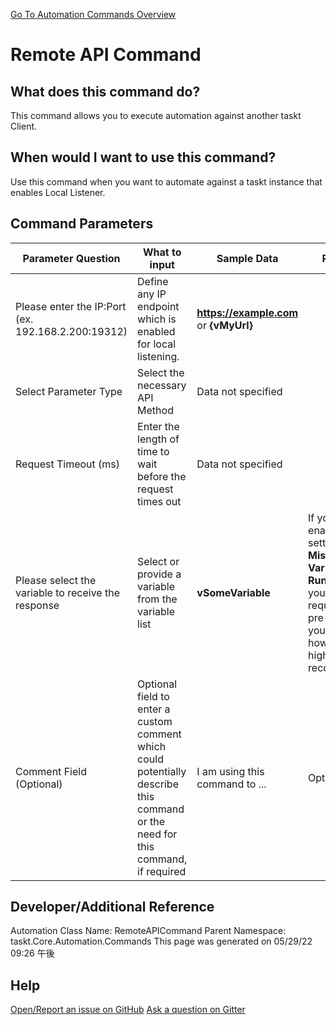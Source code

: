 <!--TITLE: Remote API Command -->
<!-- SUBTITLE: a command in the Remote Commands group. -->
[Go To Automation Commands Overview](/automation-commands.md)


# Remote API Command


## What does this command do?
This command allows you to execute automation against another taskt Client.


## When would I want to use this command?
Use this command when you want to automate against a taskt instance that enables Local Listener.


## Command Parameters
| Parameter Question   	| What to input  	|  Sample Data 	| Remarks  	|
| ---                    | ---               | ---           | ---       |
|Please enter the IP:Port (ex. 192.168.2.200:19312)|Define any IP endpoint which is enabled for local listening.|**https://example.com** or **{vMyUrl}**||
|Select Parameter Type|Select the necessary API Method|Data not specified||
|Request Timeout (ms)|Enter the length of time to wait before the request times out |Data not specified||
|Please select the variable to receive the response|Select or provide a variable from the variable list|**vSomeVariable**|If you have enabled the setting **Create Missing Variables at Runtime** then you are not required to pre-define your variables, however, it is highly recommended.|
|Comment Field (Optional)|Optional field to enter a custom comment which could potentially describe this command or the need for this command, if required|I am using this command to ...|Optional|












## Developer/Additional Reference
Automation Class Name: RemoteAPICommand
Parent Namespace: taskt.Core.Automation.Commands
This page was generated on 05/29/22 09:26 午後


## Help
[Open/Report an issue on GitHub](https://github.com/saucepleez/taskt/issues/new)
[Ask a question on Gitter](https://gitter.im/taskt-rpa/Lobby)
